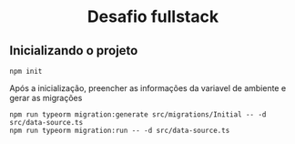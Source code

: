 <h1 align="center">
   Desafio fullstack
</h1>

## **Inicializando o projeto**

```
npm init
```
Após a inicialização, preencher as informações da variavel de ambiente e gerar as migrações

```
npm run typeorm migration:generate src/migrations/Initial -- -d src/data-source.ts
npm run typeorm migration:run -- -d src/data-source.ts
```
